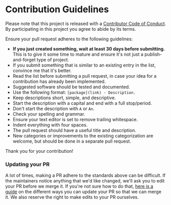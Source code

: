 # Contribution Guidelines

Please note that this project is released with a [Contributor Code of Conduct](code-of-conduct.md). By participating in this project you agree to abide by its terms.

Ensure your pull request adheres to the following guidelines:

- **If you just created something, wait at least 30 days before submitting.** This is to give it some time to mature and ensure it's not just a publish-and-forget type of project.
- If you submit something that is similar to an existing entry in the list, convince me that it's better.
- Read the list before submitting a pull request, in case your idea for a contribution has already been implemented.
- Suggested software should be tested and documented.
- Use the following format: `[package](link) - Description.`
- Keep descriptions short, simple, and descriptive.
- Start the description with a capital and end with a full stop/period.
- Don't start the description with `A` or `An`.
- Check your spelling and grammar.
- Ensure your text editor is set to remove trailing whitespace.
- Indent everything with four spaces.
- The pull request should have a useful title and description.
- New categories or improvements to the existing categorization are welcome, but should be done in a separate pull request.

Thank you for your contribution!

### Updating your PR

A lot of times, making a PR adhere to the standards above can be difficult. If the maintainers notice anything that we'd like changed, we'll ask you to edit your PR before we merge it. If you're not sure how to do that, [here is a guide](https://github.com/RichardLitt/docs/blob/master/amending-a-commit-guide.md) on the different ways you can update your PR so that we can merge it.  We also reserve the right to make edits to your PR ourselves.
